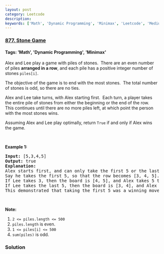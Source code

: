 ```yaml
---
layout: post
category: Leetcode
description: 
keywords: ['Math', 'Dynamic Programming', 'Minimax', 'Leetcode', 'Medium']
---
```

### [877. Stone Game](https://leetcode.com/problems/stone-game)

#### Tags: 'Math', 'Dynamic Programming', 'Minimax'

<div class="content__u3I1 question-content__JfgR"><div><p>Alex and Lee play a game with piles of stones.  There are an even number of piles <strong>arranged in a row</strong>, and each pile has a positive integer number of stones <code>piles[i]</code>.</p>
<p>The objective of the game is to end with the most stones.  The total number of stones is odd, so there are no ties.</p>
<p>Alex and Lee take turns, with Alex starting first.  Each turn, a player takes the entire pile of stones from either the beginning or the end of the row.  This continues until there are no more piles left, at which point the person with the most stones wins.</p>
<p>Assuming Alex and Lee play optimally, return <code>True</code> if and only if Alex wins the game.</p>
<p> </p>
<p><strong>Example 1:</strong></p>
<pre><strong>Input: </strong><span id="example-input-1-1">[5,3,4,5]</span>
<strong>Output: </strong><span id="example-output-1">true</span>
<strong>Explanation: </strong>
Alex starts first, and can only take the first 5 or the last 5.
Say he takes the first 5, so that the row becomes [3, 4, 5].
If Lee takes 3, then the board is [4, 5], and Alex takes 5 to win with 10 points.
If Lee takes the last 5, then the board is [3, 4], and Alex takes 4 to win with 9 points.
This demonstrated that taking the first 5 was a winning move for Alex, so we return true.
</pre>
<p> </p>
<p><strong>Note:</strong></p>
<ol>
<li><code>2 &lt;= piles.length &lt;= 500</code></li>
<li><code>piles.length</code> is even.</li>
<li><code>1 &lt;= piles[i] &lt;= 500</code></li>
<li><code>sum(piles)</code> is odd.</li>
</ol></div></div>

### Solution
